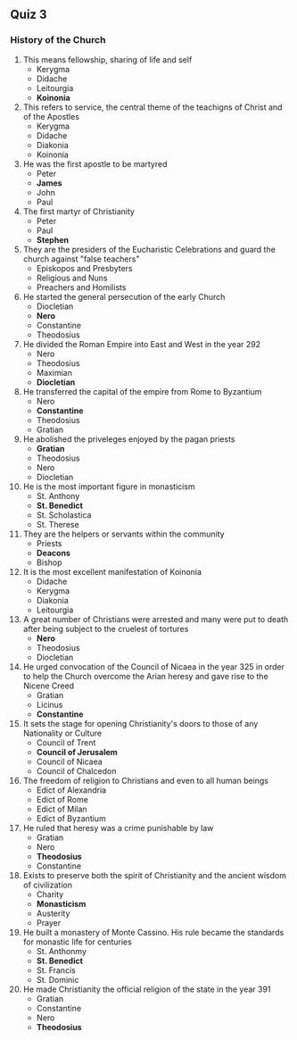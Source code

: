 ## Quiz 3
### History of the Church
1. This means fellowship, sharing of life and self
	- Kerygma
	- Didache
	- Leitourgia
	- **Koinonia**
2. This refers to service, the central theme of the teachigns of Christ and of the Apostles
	- Kerygma
	- Didache
	- Diakonia
	- Koinonia
3. He was the first apostle to be martyred
	- Peter
	- **James**
	- John
	- Paul
4. The first martyr of Christianity
	- Peter
	- Paul
	- **Stephen**
5. They are the presiders of the Eucharistic Celebrations and guard the church against "false teachers"
	- Episkopos and Presbyters
	- Religious and Nuns
	- Preachers and Homilists
6. He started the general persecution of the early Church
	- Diocletian
	- **Nero**
	- Constantine
	- Theodosius
7. He divided the Roman Empire into East and West in the year 292
	- Nero 
	- Theodosius
	- Maximian
	- **Diocletian**
8. He transferred the capital of the empire from Rome to Byzantium
	- Nero
	- **Constantine**
	- Theodosius
	- Gratian
9. He abolished the priveleges enjoyed by the pagan priests
	- **Gratian**
	- Theodosius
	- Nero
	- Diocletian
10. He is the most important figure in monasticism
	- St. Anthony
	- **St. Benedict**
	- St. Scholastica
	- St. Therese
11. They are the helpers or servants within the community
	- Priests
	- **Deacons**
	- Bishop
12. It is the most excellent manifestation of Koinonia
	- Didache
	- Kerygma
	- Diakonia
	- Leitourgia
13. A great number of Christians were arrested and many were put to death after being subject to the cruelest of tortures
	- **Nero**
	- Theodosius
	- Diocletian
14. He urged convocation of the Council of Nicaea in the year 325 in order to help the Church overcome the Arian heresy and gave rise to the Nicene Creed
	- Gratian
	- Licinus
	- **Constantine**
15. It sets the stage for opening Christianity's doors to those of any Nationality or Culture
	- Council of Trent 
	- **Council of Jerusalem**
	- Council of Nicaea
	- Council of Chalcedon
16. The freedom of religion to Christians and even to all human beings
	- Edict of Alexandria
	- Edict of Rome
	- Edict of Milan
	- Edict of Byzantium
17. He ruled that heresy was a crime punishable by law
	- Gratian
	- Nero
	- **Theodosius**
	- Constantine
18. Exists to preserve both the spirit of Christianity and the ancient wisdom of civilization
	- Charity
	- **Monasticism**
	- Austerity
	- Prayer
19. He built a monastery of Monte Cassino. His rule became the standards for monastic life for centuries
	- St. Anthonmy
	- **St. Benedict**
	- St. Francis
	- St. Dominic
20. He made Christianity the official religion of the state in the year 391
	- Gratian
	- Constantine
	- Nero
	- **Theodosius**